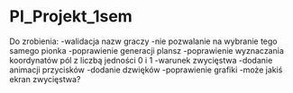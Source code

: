 # PI_Projekt_1sem
Do zrobienia:
-walidacja nazw graczy
-nie pozwalanie na wybranie tego samego pionka
-poprawienie generacji plansz
-poprawienie wyznaczania koordynatów pól z liczbą jedności 0 i 1
-warunek zwycięstwa
-dodanie animacji przycisków
-dodanie dzwięków
-poprawienie grafiki
-może jakiś ekran zwycięstwa?